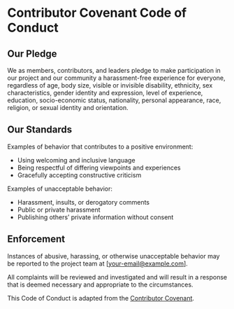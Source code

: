 # Contributor Covenant Code of Conduct

## Our Pledge

We as members, contributors, and leaders pledge to make participation in our project and our community a harassment-free experience for everyone, regardless of age, body size, visible or invisible disability, ethnicity, sex characteristics, gender identity and expression, level of experience, education, socio-economic status, nationality, personal appearance, race, religion, or sexual identity and orientation.

## Our Standards

Examples of behavior that contributes to a positive environment:
- Using welcoming and inclusive language
- Being respectful of differing viewpoints and experiences
- Gracefully accepting constructive criticism

Examples of unacceptable behavior:
- Harassment, insults, or derogatory comments
- Public or private harassment
- Publishing others’ private information without consent

## Enforcement

Instances of abusive, harassing, or otherwise unacceptable behavior may be reported to the project team at [your-email@example.com].

All complaints will be reviewed and investigated and will result in a response that is deemed necessary and appropriate to the circumstances.

This Code of Conduct is adapted from the [Contributor Covenant](https://www.contributor-covenant.org/).
